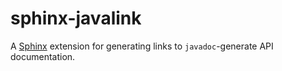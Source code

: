 sphinx-javalink
===============

A [Sphinx](http://sphinx-doc.org/) extension for generating links to
`javadoc`-generate API documentation.

